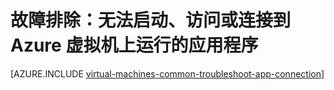 <properties
	pageTitle="VM 上的程序打不开或侦听端口受阻 | Azure"
	description="如果无法启动或使用 Azure VM 上运行的程序，请使用以下步骤来隔离问题根源。"
	services="virtual-machines-linux"
	documentationCenter=""
	authors="iainfoulds"
	manager="timlt"
	editor=""
	tags="top-support-issue,azure-service-management,azure-resource-manager"
	keywords="无法启动应用程序, 程序打不开, 侦听端口受阻, 无法启动程序, 侦听端口受阻"/>  


<tags
	ms.service="virtual-machines-linux"
	ms.workload="infrastructure-services"
	ms.tgt_pltfrm="vm-linux"
	ms.devlang="na"
	ms.topic="support-article"
	ms.date="12/20/2016"
	wacn.date="03/01/2017"
	ms.author="iainfou"/>  

# 故障排除：无法启动、访问或连接到 Azure 虚拟机上运行的应用程序

[AZURE.INCLUDE [virtual-machines-common-troubleshoot-app-connection](../../includes/virtual-machines-common-troubleshoot-app-connection.md)]

<!---HONumber=Mooncake_Quality_Review_1202_2016-->